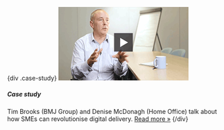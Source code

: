 {div .case-study}
[![Watch the video](/assets/images/strategy/tim.png)](case-studies/procurement/)

##### Case study

Tim Brooks (BMJ Group) and Denise McDonagh (Home Office) talk about how SMEs can revolutionise digital delivery. [Read more »](case-studies/procurement/)
{/div}
